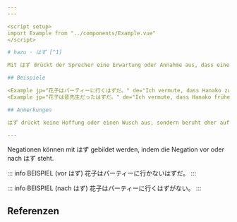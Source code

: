 ```yaml
---
---

<script setup>
import Example from "../components/Example.vue"
</script>

# hazu · はず [^1]

Mit はず drückt der Sprecher eine Erwartung oder Annahme aus, dass eine Handlung stattfindet oder stattfand oder es einen bestimmten Zustand gibt oder gab. はず kann mit "vermute", "sollte", "müsste" oder "wahrscheinlich" übersetzt werden.

## Beispiele

<Example jp="花子はパーティーに行くはずだ。" de="Ich vermute, dass Hanako zur Party geht." />
<Example jp="花子は昔先生だったはずだ。" de="Ich vermute, dass Hanako früher Lehrer gewesen ist." />

## Anmerkungen

はず drückt keine Hoffung oder einen Wusch aus, sondern beruht eher auf einer logischen Schlussfolgerung oder einer Information, die der Sprecher hat.

---
```


Negationen können mit はず gebildet werden, indem die Negation vor oder nach はず steht.

::: info BEISPIEL (vor はず)
花子はパーティーに行かないはずだ。
:::

::: info BEISPIEL (nach はず)
花子はパーティーに行くはずがない。
:::

## Referenzen

[^1]: Makino, Seiichi & Tsutsui, Michio. 2017. *A Dictionary of Basic Japanese Grammar*. The Japan Times, S. 133-135.
